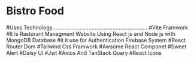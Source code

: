 # Bistro Food
#Uses Technology...............................................................
#Vite Framwork
#It is Rasturant Managment Website Using React js and Node js with MongoDB Database
#it it use for Authentication Firebase System
#React Router Dom
#Tailwind Css Framwork
#Awsome React Componet 
#Sweet Alert 
#Daisy UI
#Jwt
#Axios And TanStack Quary
#React Icons
